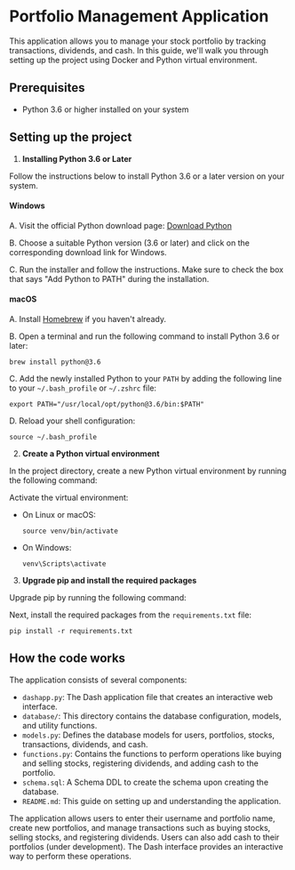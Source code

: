 # Portfolio Management Application

This application allows you to manage your stock portfolio by tracking transactions, dividends, and cash. In this guide, we'll walk you through setting up the project using Docker and Python virtual environment.

## Prerequisites

- Python 3.6 or higher installed on your system

## Setting up the project

1. **Installing Python 3.6 or Later**

Follow the instructions below to install Python 3.6 or a later version on your system.

#### Windows

A. Visit the official Python download page: [Download Python](https://www.python.org/downloads/)

B. Choose a suitable Python version (3.6 or later) and click on the corresponding download link for Windows.

C. Run the installer and follow the instructions. Make sure to check the box that says "Add Python to PATH" during the installation.

#### macOS

A. Install [Homebrew](https://brew.sh/) if you haven't already.

B. Open a terminal and run the following command to install Python 3.6 or later:
  ```
brew install python@3.6
  ```

C. Add the newly installed Python to your `PATH` by adding the following line to your `~/.bash_profile` or `~/.zshrc` file:
  ```
export PATH="/usr/local/opt/python@3.6/bin:$PATH"
  ```

D. Reload your shell configuration:
  ```
source ~/.bash_profile
  ```


2. **Create a Python virtual environment**

In the project directory, create a new Python virtual environment by running the following command:


Activate the virtual environment:

- On Linux or macOS:

  ```
  source venv/bin/activate
  ```

- On Windows:

  ```
  venv\Scripts\activate
  ```

3. **Upgrade pip and install the required packages**

Upgrade pip by running the following command:


Next, install the required packages from the `requirements.txt` file:
  ```
pip install -r requirements.txt
  ```

## How the code works

The application consists of several components:

- `dashapp.py`: The Dash application file that creates an interactive web interface.
- `database/`: This directory contains the database configuration, models, and utility functions.
- `models.py`: Defines the database models for users, portfolios, stocks, transactions, dividends, and cash.
- `functions.py`: Contains the functions to perform operations like buying and selling stocks, registering dividends, and adding cash to the portfolio.
- `schema.sql`: A Schema DDL to create the schema upon creating the database.
- `README.md`: This guide on setting up and understanding the application.


The application allows users to enter their username and portfolio name, create new portfolios, and manage transactions such as buying stocks, selling stocks, and registering dividends. Users can also add cash to their portfolios (under development). The Dash interface provides an interactive way to perform these operations.

